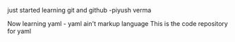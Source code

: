 just started learning git and github
                        -piyush verma

Now learning yaml - yaml ain't markup language
This is the code repository for yaml